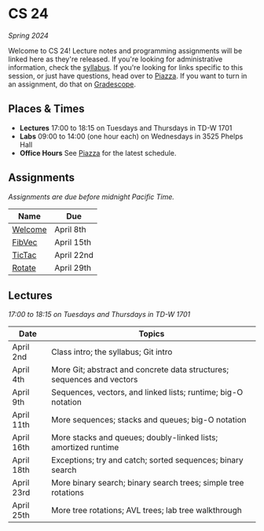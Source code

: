 # CS 24
_Spring 2024_

Welcome to CS 24!  Lecture notes and programming assignments will be linked here
as they're released. If you're looking for administrative information, check the
[syllabus](Syllabus.md).  If you're looking for  links specific to this session,
or just have questions, head over to [Piazza][piazza]. If you want to turn in an
assignment, do that on [Gradescope][gradescope].


## Places & Times

- **Lectures**  17:00 to 18:15 on Tuesdays and Thursdays in TD-W 1701
- **Labs**  09:00 to 14:00 (one hour each) on Wednesdays in 3525 Phelps Hall
- **Office Hours**  See [Piazza][class-links] for the latest schedule.


## Assignments

_Assignments are due before midnight Pacific Time._

| Name                    | Due
|-------------------------|-----
| [Welcome](labs/welcome) | April 8th
| [FibVec](labs/fibvec)   | April 15th
| [TicTac](labs/tictac)   | April 22nd
| [Rotate](labs/rotate)   | April 29th


## Lectures

_17:00 to 18:15 on Tuesdays and Thursdays in TD-W 1701_

| Date       | Topics
|------------|--------
| April  2nd | Class intro; the syllabus; Git intro
| April  4th | More Git; abstract and concrete data structures; sequences and vectors
| April  9th | Sequences, vectors, and linked lists; runtime; big-O notation
| April 11th | More sequences; stacks and queues; big-O notation
| April 16th | More stacks and queues; doubly-linked lists; amortized runtime
| April 18th | Exceptions; try and catch; sorted sequences; binary search
| April 23rd | More binary search; binary search trees; simple tree rotations
| April 25th | More tree rotations; AVL trees; lab tree walkthrough

[piazza]: https://piazza.com/ucsb/spring2024/cs24
[class-links]: https://piazza.com/class/lug49t2pdob1ub/post/6
[gradescope]: https://www.gradescope.com/courses/760173
